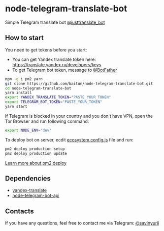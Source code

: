 # node-telegram-translate-bot

Simple Telegram translate bot [@justtranslate_bot](https://t-do.ru/justtranslate_bot)

## How to start

You need to get tokens before you start:
- You can get Yandex translate token here: https://translate.yandex.ru/developers/keys
- To get Telegram bot token, message to [@BotFather](https://t-do.ru/botfather)

```sh
npm -g i pm2 yarn
git clone https://github.com/baitun/node-telegram-translate-bot.git
cd node-telegram-translate-bot
yarn install
export YANDEX_TRANSLATE_TOKEN="PASTE_YOUR_TOKEN"
export TELEGRAM_BOT_TOKEN="PASTE_YOUR_TOKEN"
yarn start
```

If Telegram is blocked in your country and you don't have VPN, open the Tor Browser and run following command:
```sh
export NODE_ENV="dev"
```

To deploy bot on server, ecdit [ecosystem.config.js](ecosystem.config.js) file and run:
```sh
pm2 deploy production setup
pm2 deploy production update
```
[Learn more about pm2 deploy](https://pm2.io/doc/en/runtime/guide/easy-deploy-with-ssh/)

## Dependencies
- [yandex-translate](https://github.com/sidorares/yandex-translate)
- [node-telegram-bot-api](https://github.com/yagop/node-telegram-bot-api)

## Contacts
If you have any questions, feel free to contact me via Telegram: [@savinyurii](https://t-do.ru/savinyurii)
